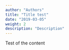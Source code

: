 ```yaml
---
author: "Authors"
title: "Title test"
date: "2019-03-05"
weight: 2
description: "Description"
---
```


Test of the content

